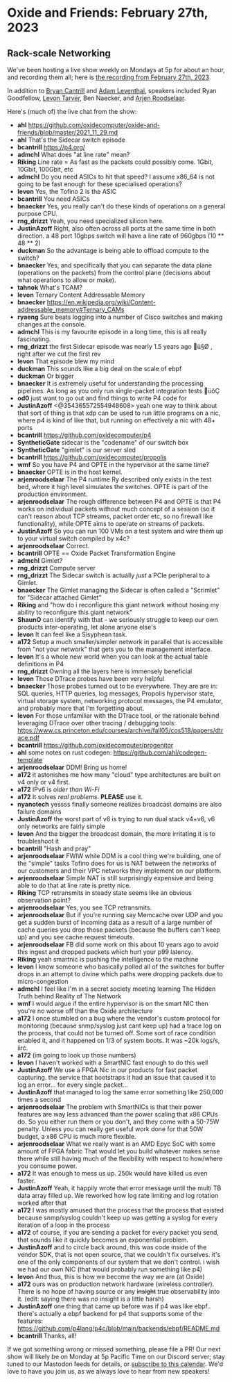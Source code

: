# Oxide and Friends: February 27th, 2023

## Rack-scale Networking

We've been hosting a live show weekly on Mondays at 5p for about an hour,
and recording them all; here is
[the recording from February 27th, 2023](https://youtu.be/AkWh2Sms3aw).

In addition to
[Bryan Cantrill](https://mastodon.social/@bcantrill) and
[Adam Leventhal](https://mastodon.social/@ahl),
speakers included
Ryan Goodfellow,
[Levon Tarver](https://hachyderm.io/@diglett),
Ben Naecker,
and [Arjen Roodselaar](https://mastodon.social/@arjenroodselaar@octodon.social).

Here's (much of) the live chat from the show:

- **ahl** https://github.com/oxidecomputer/oxide-and-friends/blob/master/2021_11_29.md
- **ahl** That's the Sidecar switch episode
- **bcantrill** https://p4.org/
- **admchl** What does "at line rate" mean?
- **Riking** Line rate = As fast as the packets could possibly come. 1Gbit, 10Gbit, 100Gbit, etc
- **admchl** Do you need ASICs to hit that speed? I assume x86_64 is not going to be fast enough for these specialised operations?
- **levon** Yes, the Tofino 2 is the ASIC
- **bcantrill** You need ASICs
- **bnaecker** Yes, you really can't do these kinds of operations on a general purpose CPU.
- **rng_drizzt** Yeah, you need specialized silicon here.
- **JustinAzoff** Right, also often across all ports at the same time in both direction. a 48 port 10gbps switch will have a line rate of 960gbps (10 ** 48 ** 2)
- **duckman** So the advantage is being able to offload compute to the switch?
- **bnaecker** Yes, and specifically that you can separate the data plane (operations on the packets) from the control plane (decisions about what operations to allow or make).
- **tahnok** What's TCAM?
- **levon** Ternary Content Addressable Memory
- **bnaecker** https://en.wikipedia.org/wiki/Content-addressable_memory#Ternary_CAMs
- **ryaeng** Sure beats logging into a number of Cisco switches and making changes at the console.
- **admchl** This is my favourite episode in a long time, this is all really fascinating.
- **rng_drizzt** the first Sidecar episode was nearly 1.5 years ago ü§Ø , right after we cut the first rev
- **levon** That episode blew my mind
- **duckman** This sounds like a big deal on the scale of ebpf
- **duckman** Or bigger
- **bnaecker** It is extremely useful for understanding the processing pipelines. As long as you only run single-packet integration tests üôÇ
- **od0** just want to go out and find things to write P4 code for
- **JustinAzoff** <@354365572554948608> yeah one way to think about that sort of thing is that xdp can be used to run little programs on a nic, where p4 is kind of like that, but running on effectively a nic with 48+ ports
- **bcantrill** https://github.com/oxidecomputer/p4
- **SyntheticGate** sidecar is the "codename" of our switch box
- **SyntheticGate** "gimlet" is our server sled
- **bcantrill** https://github.com/oxidecomputer/propolis
- **wmf** So you have P4 and OPTE in the hypervisor at the same time?
- **bnaecker** OPTE is in the host kernel.
- **arjenroodselaar** The P4 runtime Ry described only exists in the test bed, where it high level simulates the switches. OPTE is part of the production environment.
- **arjenroodselaar** The rough difference between P4 and OPTE is that P4 works on individual packets without much concept of a session (so it can't reason about TCP streams, packet order etc, so no firewall like functionality), while OPTE aims to operate on streams of packets.
- **JustinAzoff** So you can run 100 VMs on a test system and wire them up to your virtual switch compiled by x4c?
- **arjenroodselaar** Correct.
- **bcantrill** OPTE == Oxide Packet Transformation Engine
- **admchl** Gimlet?
- **rng_drizzt** Compute server
- **rng_drizzt** The Sidecar switch is actually _just_ a PCIe peripheral to a Gimlet.
- **bnaecker** The Gimlet managing the Sidecar is often called a "Scrimlet" for "Sidecar attached Gimlet"
- **Riking** and "how do i reconfigure this giant network without hosing my ability to reconfigure this giant network"
- **ShaunO** can identify with that - we seriously struggle to keep our own products inter-operating, let alone anyone else's
- **levon** It can feel like a Sisyphean task.
- **a172** Setup a much smaller/simpler network in parallel that is accessible from "not your network" that gets you to the management interface.
- **levon** It's a whole new world when you can look at the actual table definitions in  P4
- **rng_drizzt** Owning all the layers here is immensely beneficial
- **levon** Those DTrace probes have been very helpful
- **bnaecker** Those probes turned out to be everywhere. They are are in: SQL queries, HTTP queries, log messages, Propolis hypervisor state, virtual storage system, networking protocol messages, the P4 emulator, and probably more that I'm forgetting about.
- **levon** For those unfamiliar with the DTrace tool, or the rationale behind leveraging DTrace over other tracing / debugging tools:
https://www.cs.princeton.edu/courses/archive/fall05/cos518/papers/dtrace.pdf
- **bcantrill** https://github.com/oxidecomputer/progenitor
- **ahl** some notes on rust codegen: https://github.com/ahl/codegen-template
- **arjenroodselaar** DDM! Bring us home!
- **a172** it astonishes me how many "cloud" type architectures are built on v4 only or v4 first.
- **a172** IPv6 is _older than Wi-Fi_
- **a172** It solves _real problems_. **PLEASE** use it.
- **nyanotech** yessss finally someone realizes broadcast domains are also failure domains
- **JustinAzoff** the worst part of v6 is trying to run dual stack v4+v6, v6 only networks are fairly simple
- **levon** And the bigger the broadcast domain, the more irritating it is to troubleshoot it
- **bcantrill** "Hash and pray"
- **arjenroodselaar** FWIW while DDM is a cool thing we're building, one of the "simple" tasks Tofino does for us is NAT between the networks of our customers and their VPC networks they implement on our platform.
- **arjenroodselaar** Simple NAT is still surprisingly expensive and being able to do that at line rate is pretty nice.
- **Riking** TCP retransmits in steady state seems like an obvious observation point?
- **arjenroodselaar** Yes, you see TCP retransmits.
- **arjenroodselaar** But if you're running say Memcache over UDP and you get a sudden burst of incoming data as a result of a large number of cache queries you drop those packets (because the buffers can't keep up) and you see cache request timeouts.
- **arjenroodselaar** FB did some work on this about 10 years ago to avoid this ingest and dropped packets which hurt your p99 latency.
- **Riking** yeah smartnic is pushing the intelligence to the machine
- **levon** I know someone who basically polled all of the switches for buffer drops in an attempt to divine which paths were dropping packets due to micro-congestion
- **admchl** I feel like I'm in a secret society meeting learning The Hidden Truth behind Reality of The Network
- **wmf** I would argue if the entire hypervisor is on the smart NIC then you're no worse off than the Oxide architecture
- **a172** I once stumbled on a bug where the vendor's custom protocol for monitoring (because snmp/syslog just cant keep up) had a trace log on the process, that could not be turned off. Some sort of race condition enabled it, and it happened on 1/3 of system boots. It was ~20k logs/s, iirc.
- **a172** (im going to look up those numbers)
- **levon** I haven't worked with a SmartNIC fast enough to do this well
- **JustinAzoff** We use a FPGA Nic in our products for fast packet capturing. the service that bootstraps it had an issue that caused it to log an error... for every single packet...
- **JustinAzoff** that managed to log the same error something like 250,000 times a second
- **arjenroodselaar** The problem with SmartNICs is that their power features are way less advanced than the power scaling that x86 CPUs do. So you either run them or you don't, and they come with a 50-75W penalty. Unless you can really get useful work done for that 50W budget, a x86 CPU is much more flexible.
- **arjenroodselaar** What we really want is an AMD Epyc SoC with some amount of FPGA fabric That would let you build whatever makes sense there while still having much of the flexibility with respect to how/where you consume power.
- **a172** It was enough to mess us up. 250k would have killed us even faster.
- **JustinAzoff** Yeah, it happily wrote that error message until the multi TB data array filled up. We reworked how log rate limiting and log rotation worked after that
- **a172** I was mostly amused that the process that the process that existed because snmp/syslog couldn't keep up was getting a syslog for every iteration of a loop in the process
- **a172** of course, if you are sending a packet for every packet you send, that sounds like it quickly becomes an exponential problem.
- **JustinAzoff** and to circle back around, this was code inside of the vendor SDK, that is not open source, that we couldn't fix ourselves. it's one of the only components of our system that we don't control. i wish we had our own NIC (that would probably run something like p4)
- **levon** And thus, this is how we become the way we are (at Oxide)
- **a172** ours was on production network hardware (wireless controller). There is no hope of having source or any ~~insight~~ true observability into it. (edit: saying there was _no_ insight is a little harsh)
- **JustinAzoff** one thing that came up before was if p4 was like ebpf.. there's actually a ebpf backend for p4 that supports some of the features: https://github.com/p4lang/p4c/blob/main/backends/ebpf/README.md
- **bcantrill** Thanks, all!

If we got something wrong or missed something, please file a PR!
Our next show will likely be on Monday at 5p Pacific Time on our Discord
server; stay tuned to our Mastodon feeds for details, or [subscribe to this
calendar](https://sesh.fyi/api/calendar/v2/iMdFbuFRupMwuTiwvXswNU.ics).  We'd
love to have you join us, as we always love to hear from new speakers!
